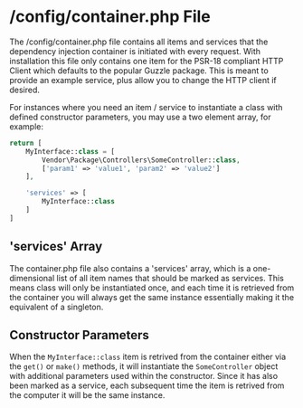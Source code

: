 
# /config/container.php File

The /config/container.php file contains all items and services that the dependency injection container is initiated with every request.  With installation this file only contains one item for the PSR-18 compliant HTTP Client which defaults to the popular Guzzle package.  This is meant to provide an example service, plus allow you to change the HTTP client if desired.

For instances where you need an item / service to instantiate a class with defined constructor parameters, you may use a two element array, for example:

~~~php
return [
    MyInterface::class = [
        Vendor\Package\Controllers\SomeController::class, 
        ['param1' => 'value1', 'param2' => 'value2']
    ],

    'services' => [
        MyInterface::class
    ]
]
~~~


## 'services' Array

The container.php file also contains a 'services' array, which is a one-dimensional list of all item names that should be marked as services.  This means  class will only be instantiated once, and each time it is retrieved from the container you will always get the same instance essentially making it the equivalent of a singleton.


## Constructor Parameters

When the `MyInterface::class` item is retrived from the container either via the `get()` or `make()` methods, it will instantiate the `SomeController` object with additional parameters used within the constructor.  Since it has also been marked as a service, each subsequent time the item is retrived from the computer it will be the same instance.


